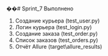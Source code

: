 ��#   S p r i n t _ 7 
 Выполнено 
1. Создание курьера (test_user.py)
2. Логин курьера (test_login.py)
3. Создание заказа (test_order.py)
4. Список заказов (test_orders.py)
5. Отчёт Allure (target\allure_results)

 

